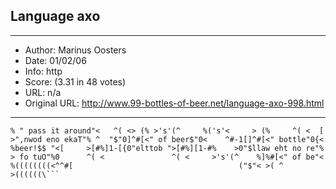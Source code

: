 
## Language axo ##
---
- Author: Marinus Oosters
- Date: 01/02/06
- Info: http
- Score:  (3.31 in 48 votes)
- URL: n/a
- Original URL: http://www.99-bottles-of-beer.net/language-axo-998.html
---

```91+[*1-d[  >{0"elttob ">[#%][1-#%    > 0"$llaw eht no reeb fo ">[#%] %
% " pass it around"<   ^( <> (% >'s'(^     %('s'<     > (%     ^( <  [
>",nwod eno ekaT"% ^  "$"0]^#[<" of beer$"0<    ^#-1[]^#[<" bottle"0{<
%beer!$$ "<[     >[#%]1-[{0"elttob ">[#%][1-#%    >0"$llaw eht no re"%
> fo tuO"%0      ^( <               ^( <     >'s'(^    %]%#[<" of be"<
%((((((((<^^#[                                     ("$"< >( ^
>((((((\```